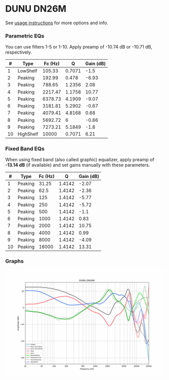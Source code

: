 # DUNU DN26M
See [usage instructions](https://github.com/jaakkopasanen/AutoEq#usage) for more options and info.

### Parametric EQs
You can use filters 1-5 or 1-10. Apply preamp of -10.74 dB or -10.71 dB, respectively.

|   # | Type      |   Fc (Hz) |      Q |   Gain (dB) |
|-----|-----------|-----------|--------|-------------|
|   1 | LowShelf  |    105.33 | 0.7071 |       -1.5  |
|   2 | Peaking   |    192.99 | 0.478  |       -6.93 |
|   3 | Peaking   |    788.65 | 1.2356 |        2.08 |
|   4 | Peaking   |   2217.47 | 1.1758 |       10.77 |
|   5 | Peaking   |   6378.73 | 4.1909 |       -9.07 |
|   6 | Peaking   |   3181.81 | 5.2902 |       -0.67 |
|   7 | Peaking   |   4079.41 | 4.8168 |        0.68 |
|   8 | Peaking   |   5692.72 | 6      |       -0.86 |
|   9 | Peaking   |   7273.21 | 5.1849 |       -1.8  |
|  10 | HighShelf |  10000    | 0.7071 |        6.21 |

### Fixed Band EQs
When using fixed band (also called graphic) equalizer, apply preamp of **-13.14 dB** (if available) and set gains manually with these parameters.

|   # | Type    |   Fc (Hz) |      Q |   Gain (dB) |
|-----|---------|-----------|--------|-------------|
|   1 | Peaking |     31.25 | 1.4142 |       -2.07 |
|   2 | Peaking |     62.5  | 1.4142 |       -2.36 |
|   3 | Peaking |    125    | 1.4142 |       -5.77 |
|   4 | Peaking |    250    | 1.4142 |       -5.72 |
|   5 | Peaking |    500    | 1.4142 |       -1.1  |
|   6 | Peaking |   1000    | 1.4142 |        0.83 |
|   7 | Peaking |   2000    | 1.4142 |       10.75 |
|   8 | Peaking |   4000    | 1.4142 |        0.99 |
|   9 | Peaking |   8000    | 1.4142 |       -4.09 |
|  10 | Peaking |  16000    | 1.4142 |       13.31 |

### Graphs
![](./DUNU%20DN26M.png)
